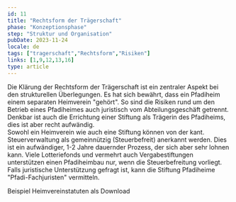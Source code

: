 ```yaml
---
id: 11
title: "Rechtsform der Trägerschaft"
phase: "Konzeptionsphase"
step: "Struktur und Organisation"
pubDate: 2023-11-24
locale: de
tags: ["tragerschaft","Rechtsform","Risiken"]
links: [1,9,12,13,16]
type: article
---
```


Die Klärung der Rechtsform der Trägerschaft ist ein zentraler Aspekt bei den strukturellen Überlegungen. Es hat sich bewährt, dass ein Pfadiheim einem separaten Heimverein "gehört". So sind die Risiken rund um den Betrieb eines Pfadiheimes auch juristisch vom Abteilungsgeschäft getrennt. Denkbar ist auch die Errichtung einer Stiftung als Trägerin des Pfadiheims, dies ist aber recht aufwändig.  
Sowohl ein Heimverein wie auch eine Stiftung können von der kant. Steuerverwaltung als gemeinnützig (Steuerbefreit) anerkannt werden. Dies ist ein aufwändiger, 1-2 Jahre dauernder Prozess, der sich aber sehr lohnen kann. Viele Lotteriefonds und vermehrt auch Vergabestiftungen unterstützen einen Pfadiheimbau nur, wenn die Steuerbefreitung vorliegt. Falls juristische Unterstützung gefragt ist, kann die Stiftung Pfadiheime "Pfadi-Fachjuristen" vermitteln.

Beispiel Heimvereinstatuten als Download
